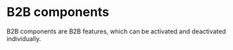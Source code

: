 # B2B components

B2B components are B2B features, which can be activated and deactivated individually.

